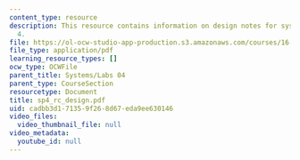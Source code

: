 ```yaml
---
content_type: resource
description: This resource contains information on design notes for systems problem
  4.
file: https://ol-ocw-studio-app-production.s3.amazonaws.com/courses/16-01-unified-engineering-i-ii-iii-iv-fall-2005-spring-2006/cadbb3d171359f268d67eda9ee630146_sp4_rc_design.pdf
file_type: application/pdf
learning_resource_types: []
ocw_type: OCWFile
parent_title: Systems/Labs 04
parent_type: CourseSection
resourcetype: Document
title: sp4_rc_design.pdf
uid: cadbb3d1-7135-9f26-8d67-eda9ee630146
video_files:
  video_thumbnail_file: null
video_metadata:
  youtube_id: null
---
```

